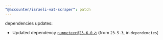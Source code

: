 ```yaml
---
"@accounter/israeli-vat-scraper": patch
---
```

dependencies updates:
  - Updated dependency [`puppeteer@23.6.0` ↗︎](https://www.npmjs.com/package/puppeteer/v/23.6.0) (from `23.5.3`, in `dependencies`)
